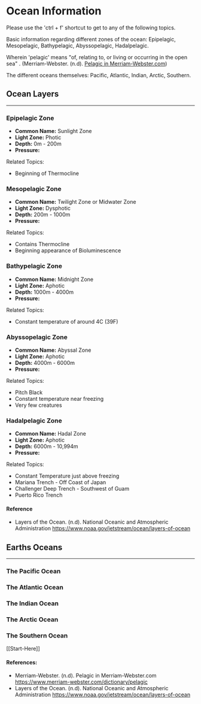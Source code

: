 # Ocean Information
Please use the 'ctrl + f' shortcut to get to any of the following topics. 

Basic information regarding different zones of the ocean:
Epipelagic, Mesopelagic, Bathypelagic, Abyssopelagic, Hadalpelagic.

Wherein 'pelagic' means "of, relating to, or living or occurring in the open sea" .
(Merriam-Webster. (n.d). [Pelagic in Merriam-Webster.com](https://www.merriam-webster.com/dictionary/pelagic))

The different oceans themselves:
Pacific, Atlantic, Indian, Arctic, Southern.

## Ocean Layers
---
### Epipelagic Zone
- **Common Name:** Sunlight Zone
- **Light Zone:** Photic
- **Depth:** 0m - 200m
- **Pressure:**

Related Topics:
-   Beginning of Thermocline

### Mesopelagic Zone
- **Common Name:** Twilight Zone or Midwater Zone
- **Light Zone:** Dysphotic
- **Depth:** 200m  - 1000m
- **Pressure:**

Related Topics:
- Contains Thermocline
- Beginning appearance of Bioluminescence 
### Bathypelagic Zone
- **Common Name:** Midnight Zone
- **Light Zone:** Aphotic
- **Depth:** 1000m - 4000m
- **Pressure:**

Related Topics:
- Constant temperature of around 4C (39F)

### Abyssopelagic Zone
- **Common Name:** Abyssal Zone 
- **Light Zone:** Aphotic
- **Depth:** 4000m - 6000m
- **Pressure:**

Related Topics:
- Pitch Black
- Constant temperature near freezing
- Very few creatures

### Hadalpelagic Zone
 - **Common Name:** Hadal Zone
 - **Light Zone:** Aphotic
 - **Depth:** 6000m - 10,994m
 - **Pressure:**

Related Topics:
- Constant Temperature just above freezing
- Mariana Trench - Off Coast of Japan
- Challenger Deep Trench - Southwest of Guam
- Puerto Rico Trench

#### Reference
- Layers of the Ocean. (n.d). National Oceanic and Atmospheric Administration
  https://www.noaa.gov/jetstream/ocean/layers-of-ocean

## Earths Oceans
---
### The Pacific Ocean

### The Atlantic Ocean

### The Indian Ocean

### The Arctic Ocean

### The Southern Ocean


[[Start-Here]]

#### References: 
- Merriam-Webster. (n.d). Pelagic in Merriam-Webster.com 
  https://www.merriam-webster.com/dictionary/pelagic
-  Layers of the Ocean. (n.d). National Oceanic and Atmospheric Administration
   https://www.noaa.gov/jetstream/ocean/layers-of-ocean

